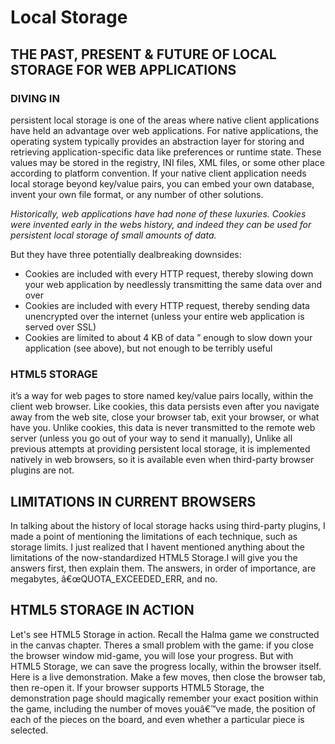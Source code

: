 # Local Storage

## THE PAST, PRESENT & FUTURE OF LOCAL STORAGE FOR WEB APPLICATIONS

### DIVING IN
persistent local storage is one of the areas where native client applications have held an advantage over web applications.
For native applications, the operating system typically provides an abstraction layer for storing and retrieving application-specific data like preferences or runtime state.
These values may be stored in the registry, INI files, XML files, or some other place according to platform convention. 
If your native client application needs local storage beyond key/value pairs, you can embed your own database, invent your own file format, or any number of other solutions.

*Historically, web applications have had none of these luxuries. Cookies were invented early in the webs history, 
and indeed they can be used for persistent local storage of small amounts of data.* 

But they have three potentially dealbreaking downsides:
+ Cookies are included with every HTTP request, thereby slowing down your web application by needlessly transmitting the same data over and over 
+ Cookies are included with every HTTP request, thereby sending data unencrypted over the internet (unless your entire web application is served over SSL)
+ Cookies are limited to about 4 KB of data ” enough to slow down your application (see above), but not enough to be terribly useful

### HTML5 STORAGE
it’s a way for web pages to store named key/value pairs locally, within the client web browser. Like cookies, this data persists even after you navigate away from the web site, close your browser tab, exit your browser, or what have you. Unlike cookies, this data is never transmitted to the remote web server (unless you go out of your way to send it manually), Unlike all previous attempts at providing persistent local storage, it is implemented natively in web browsers, so it is available even when third-party browser plugins are not.


## LIMITATIONS IN CURRENT BROWSERS
In talking about the history of local storage hacks using third-party plugins, I made a point of mentioning the limitations of each technique, such as storage limits. I just realized that I havent mentioned anything about the limitations of the now-standardized HTML5 Storage.I will give you the answers first, then explain them. The answers, in order of importance, are megabytes, â€œQUOTA_EXCEEDED_ERR, and no.

## HTML5 STORAGE IN ACTION

Let's see HTML5 Storage in action. Recall the Halma game we constructed in the canvas chapter. Theres a small problem with the game: if you close the browser window mid-game, you will lose your progress. But with HTML5 Storage, we can save the progress locally, within the browser itself. Here is a live demonstration. Make a few moves, then close the browser tab, then re-open it. If your browser supports HTML5 Storage, the demonstration page should magically remember your exact position within the game, including the number of moves youâ€™ve made, the position of each of the pieces on the board, and even whether a particular piece is selected.


